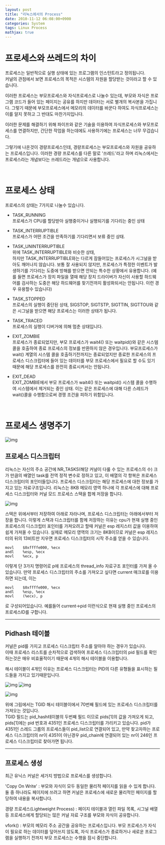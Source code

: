```yaml
---
layout: post
title: "리눅스에서의 Process"
date: 2010-11-12 06:08:00+0900
categories: System
tags: Linux Process
mathjax: true
---
```


# 프로세스와 쓰레드의 차이  
프로세스는 일반적으로 실행 상태에 있는 프로그램의 인스턴트라고 정의됩니다.  
커널의 관점에서 보면 프로세스의 목적은 시스템의 자원을 할당받는 것이라고 할 수 있습니다.  

이러한 프로세스는 부모프로세스와 자식프로세스로 나눌수 있는데, 부모와 자식은 프로그램 코드가 들어 있는 페이지는 공유를 하지만 데이터는 서로 별개의 복사본을 가집니다. 그렇기 때문에 부모프로세스에서 메모리의 데이터를 바꾼다 하여도 자식프로세스는 이를 알지 못하고 그 반대도 마찬가지입니다.  

이러한 문제를 해결하기 위해 파이프와 같은 기술을 이용하여 자식프로세스와 부모프로세스를 연결하지만, 간단한 작업을 하는데에도 사용하기에는 프로세스는 너무 무겁습니다.  

그렇기에 나온것이 경량프로세스인데, 경량프로세스는 부모프로세스와 자원을 공유하는 프로세스입니다. 이러한 경량 프로세스를 다른 말로 '쓰레드'라고 하며 리눅스에서는 프로세스라는 개념보다는 쓰레드라는 개념으로 사용합니다.  

<br>

# 프로세스 상태
프로세스의 상태는 7가지로 나눌수 있습니다.  

- TASK_RUNNING  
프로세스가 CPU를 할당받아 실행중이거나 실행되기를 기다리는 중인 상태

- TASK_INTERRUPTIBLE  
프로세스가 어떤 조건을 만족하기를 기다리면서 보류 중인 상태.

- TASK_UNINTERRUPTIBLE  
위에 TASK_INTERRUPTIBLE와 비슷한 상태,  
하지만 TASK_INTERRUPTIBLE와는 다르게 잠들어있는 프로세스가 시그널을 받아도 깨어나지 않습니다. 보통 잘 사용되지 않지만, 프로세스가 특정한 이벤트가 발생하기를 기다리는 도중에 방해를 받으면 안되는 특수한 상황에서 유용합니다. (예를 들면 프로세스가 장치 파일을 열때 해당 장치 드라이버가 자신이 사용할 하드웨어를 검사하는 도중은 해당 하드웨어를 찾기전까지 활성화되서는 안됩니다. 이런 경우 유용할수 있습니다)

- TASK_STOPPED  
프로세스의 실행이 중단된 상태, SIGSTOP, SIGTSTP, SIGTTIN, SIGTTOU와 같은 시그널을 받으면 해당 프로세스는 이러한 상태가 됩니다.

- TASK_TRACED  
프로세스의 실행이 디버거에 의해 멈춘 상태입니다.

- EXIT_ZOMBIE  
프로세스가 종료되었지만, 부모 프로세스가 wait4() 또는 waitpid()와 같은 시스템 콜을 호출하여 종료 프로세스의 정보를 반환하지 않은 경우입니다. 부모프로세스가 wait() 계열의 시스템 콜을 호출하기전까지는 종료되었지만 종료한 프로세스의 프로세스 디스크립터에 들어 있는 데이터를 부모 프로세스에서 필요로 할 수도 있기 때문에 해당 프로세스를 완전히 종료시켜서는 안됩니다.

- EXIT_DEAD  
EXIT_ZOMBIE에서 부모 프로세스가 wait4() 또는 waitpid() 시스템 콜을 수행하여 시스템에서 제거되는 중인 상태.
이는 같은 프로세스에 대해 다른 스레드가 wait()콜을 수행함으로써 경쟁 조건을 피하기 위함입니다.


<br>  

# 프로세스 생명주기
![img](/resource/20101112/20101112-linux-1.png)

## 프로세스 디스크립터  
리눅스는 자신의 주소 공간에 NR_TASKS(해당 커널이 다룰 수 있는 프로세스의 수) 크가 만큼의 배열인 task를 전역 정적 변수로 정하고 있고, 이 배열의 각 항복은 프로세스 디스크립터의 포인터들입니다.
프로세스 디스크립터는 해당 프로세스에 대한 정보를 가지고 있는 자료구조입니다.
리눅스는 8KB 메모리 영역 하나에 각 프로세스에 대해 프로세스 디스크립터와 커널 모드 프로세스 스택을 합께 저장을 합니다.

![img](/resource/20101112/20101112-linux-2.png)

스택은 위에서부터 저장하여 아래로 자라나며, 프로세스 디스크립터는 아래에서부터 저장을 합니다.
이렇게 스택과 디스크립터를 함께 저장하는 이유는 cpu가 현재 실행 중인 프로세스의 디스크립터 포인터를 가져오려고 할때 커널은 esp 레지스터 값을 이용하여 쉽게 가져올 수 있습니다. 실제로 메모리 영역의 크기는 8KB이므로 커널은 esp 레지스터의 뒤의 13비트만 지우면 프로세스 디스크립터의 시작 주소를 얻을 수 있습니다.

```assembly
movl    $0xffffe000, %ecx
andl    %esp, %ecx
movl    %ecx, p
```

이렇게 단 3가지 명령어로 p에 프로세스의 thread_info 자료구조 포인터를 가져 올 수 있습니다.
만약 프로세스 디스크립터의 주소를 가져오고 싶다면 current 매크로를 이용하면 되는데, 이는

```assembly
movl    $0xffffe000, %ecx
andl    %esp, %ecx
movl    (%ecx), p
```

로 구성되어있습니다.
예를들어 current->pid 이런식으로 현재 실행 중인 프로세스의 프로세스ID를 구합니다.

---

## Pidhash 테이블
커널은 pid를 가지고 프로세스 디스크립터 주소를 알아야 하는 경우가 있습니다.  
이때 프로세스 리스트를 순차적으로 검색하여 프로세스 디스크립터의 pid 필드를 확인하는것은 매우 비효율적이기 때문에 4개의 해시 테이블을 이용합니다.

해시 테이블이 4개인 이유는 프로세스 디스크립터는 PID의 다른 유형들을 표시하는 필드들을 가지고 있기때문입니다.

![img](/resource/20101112/20101112-linux-3.png)
![img](/resource/20101112/20101112-linux-4.png)

![img](/resource/20101112/20101112-linux-5.png)

위에 그림에서는 TGID 해시 테이블이에서 70번째 필드에 있는 프로세스 디스크립터를 가져오는 것입니다.  
TGID 필드는 pid_hash테이블의 두번째 필드 이므로 pids[1]의 값을 가져오게 되고, pids[1]에는 pid 번호과 4351인 프로세스 디스크립터를 가리키고 있습니다. pid가 4351인 스레드 그룹의 프로세스들이 pid_list으로 연결되어 있고, 만약 찾고자하는 프로세스 디스크립터의 nr이 4351이 아닌경우 pid_chain에 연결되어 있는 nr이 246인 프로세스 디스크립터로 찾아가면 됩니다.

---

## 프로세스 생성
최근 유닉스 커널은 세가지 방법으로 프로세스를 생성합니다.

'Copy On Write' : 부모와 자식이 모두 동일한 물리적 페이지를 읽을 수 있게 합니다.
둘 중 하나라도 페이지에 쓰려고 하면 커널은 프로세스에 새로운 물리적인 페이지를 할당하여 내용을 복사합니다.

경량 프로세스(Lightweight Process) : 페이지 테이블과 열린 파일 목록, 시그널 배열 등 프로세스에게 할당되는 많은 커널 자료 구조를 부모와 자식이 공유합니다.

vfork() : 부모의 메모리 주소 공간을 공유하는 프로세스입니다.
부모 프로세스가 자식이 필요로 하는 데이터를 덮어쓰지 않도록, 자식 프로세스가 종료하거나 새로운 프로그램을 실행하기 전까지 부모 프로세스는 수행을 잠시 중단합니다.
